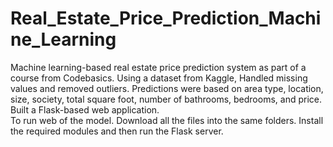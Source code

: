 # Real_Estate_Price_Prediction_Machine_Learning
Machine learning-based real estate price prediction system as part of a course from Codebasics. Using a dataset from Kaggle, Handled missing values and removed outliers. Predictions were based on area type, location, size, society, total square foot, number of bathrooms, bedrooms, and price. Built a Flask-based web application.
<br>
To run web of the model. Download all the files into the same folders. Install the required modules and then run the Flask server.
